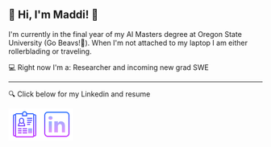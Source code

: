 🌸 Hi, I'm Maddi! 🌸
----

I'm currently in the final year of my AI Masters degree at Oregon State University (Go Beavs!🦫). When I'm not attached to my laptop I am either rollerblading or traveling.


💻 Right now I'm a: Researcher and incoming new grad SWE

----

🔍 Click below for my Linkedin and resume

<a href="/MadelineSpawnResume.pdf" download>
  <img align="left" alt="Download my resume" src="/resume.png" />
</a>
<a href="https://www.linkedin.com/in/madeline-spawn/">
  <img align="left" alt="My linkedin here" src="/linkedin.png" />
</a>
